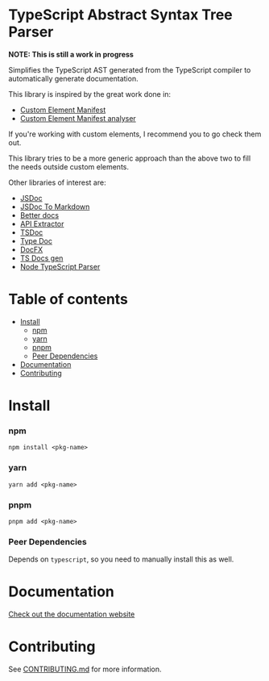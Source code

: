 TypeScript Abstract Syntax Tree Parser
=================

**NOTE: This is still a work in progress**

Simplifies the TypeScript AST generated from the TypeScript compiler to automatically generate documentation.

This library is inspired by the great work done in:

* [Custom Element Manifest](https://github.com/webcomponents/custom-elements-manifest)
* [Custom Element Manifest analyser](https://github.com/open-wc/custom-elements-manifest/tree/master/packages/analyzer)

If you're working with custom elements, I recommend you to go check them out.

This library tries to be a more generic approach than the above two to fill the needs outside custom elements.

Other libraries of interest are:

* [JSDoc](https://github.com/jsdoc/jsdoc)
* [JSDoc To Markdown](https://github.com/jsdoc2md/jsdoc-to-markdown)
* [Better docs](https://github.com/SoftwareBrothers/better-docs)
* [API Extractor](https://api-extractor.com/)
* [TSDoc](https://github.com/microsoft/tsdoc)
* [Type Doc](https://typedoc.org/)
* [DocFX](https://dotnet.github.io/docfx/)
* [TS Docs gen](https://github.com/SimplrJS/ts-docs-gen)
* [Node TypeScript Parser](https://github.com/buehler/node-typescript-parser)

Table of contents
=================

<!--ts-->
* [Install](#install)
  * [npm](#npm)
  * [yarn](#yarn)
  * [pnpm](#pnpm)
  * [Peer Dependencies](#peer-dependencies)
* [Documentation](#documentation)
* [Contributing](#contributing)
<!--te-->

Install
=================

### npm

    npm install <pkg-name>

### yarn

    yarn add <pkg-name>

### pnpm

    pnpm add <pkg-name>

### Peer Dependencies

Depends on `typescript`, so you need to manually install this as well.

Documentation
=================

[Check out the documentation website](https://jordimarimon.github.io/ts-ast-parser)

Contributing
=================

See [CONTRIBUTING.md](CONTRIBUTING.md) for more information.
